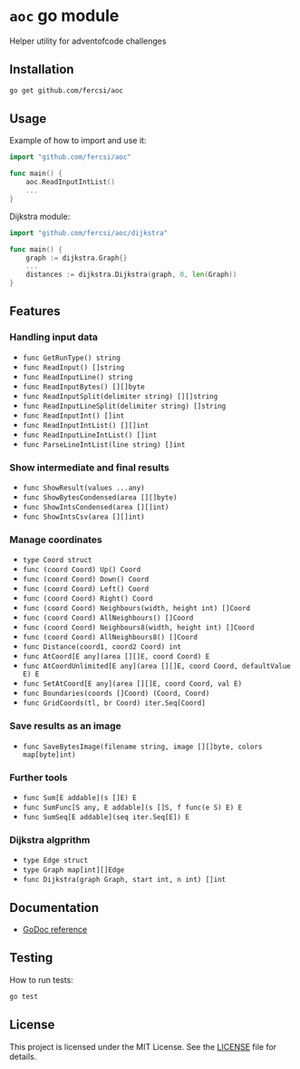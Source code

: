 # `aoc` go module

Helper utility for adventofcode challenges

## Installation

```bash
go get github.com/fercsi/aoc
```

## Usage

Example of how to import and use it:

```go
import "github.com/fercsi/aoc"

func main() {
    aoc.ReadInputIntList()
    ...
}
```

Dijkstra module:

```go
import "github.com/fercsi/aoc/dijkstra"

func main() {
    graph := dijkstra.Graph{}
    ...
    distances := dijkstra.Dijkstra(graph, 0, len(Graph))
}
```



## Features

### Handling input data

- `func GetRunType() string`
- `func ReadInput() []string`
- `func ReadInputLine() string`
- `func ReadInputBytes() [][]byte`
- `func ReadInputSplit(delimiter string) [][]string`
- `func ReadInputLineSplit(delimiter string) []string`
- `func ReadInputInt() []int`
- `func ReadInputIntList() [][]int`
- `func ReadInputLineIntList() []int`
- `func ParseLineIntList(line string) []int`

### Show intermediate and final results

- `func ShowResult(values ...any)`
- `func ShowBytesCondensed(area [][]byte)`
- `func ShowIntsCondensed(area [][]int)`
- `func ShowIntsCsv(area [][]int)`

### Manage coordinates

- `type Coord struct`
- `func (coord Coord) Up() Coord`
- `func (coord Coord) Down() Coord`
- `func (coord Coord) Left() Coord`
- `func (coord Coord) Right() Coord`
- `func (coord Coord) Neighbours(width, height int) []Coord`
- `func (coord Coord) AllNeighbours() []Coord`
- `func (coord Coord) Neighbours8(width, height int) []Coord`
- `func (coord Coord) AllNeighbours8() []Coord`
- `func Distance(coord1, coord2 Coord) int`
- `func AtCoord[E any](area [][]E, coord Coord) E`
- `func AtCoordUnlimited[E any](area [][]E, coord Coord, defaultValue E) E`
- `func SetAtCoord[E any](area [][]E, coord Coord, val E)`
- `func Boundaries(coords []Coord) (Coord, Coord)`
- `func GridCoords(tl, br Coord) iter.Seq[Coord]`

### Save results as an image

- `func SaveBytesImage(filename string, image [][]byte, colors map[byte]int)`

### Further tools

- `func Sum[E addable](s []E) E`
- `func SumFunc[S any, E addable](s []S, f func(e S) E) E`
- `func SumSeq[E addable](seq iter.Seq[E]) E`

### Dijkstra algprithm

- `type Edge struct`
- `type Graph map[int][]Edge`
- `func Dijkstra(graph Graph, start int, n int) []int`

## Documentation

- [GoDoc reference](https://pkg.go.dev/github.com/fercsi/aoc)

## Testing

How to run tests:

```bash
go test
```

## License

This project is licensed under the MIT License. See the [LICENSE](./LICENSE) file for details.
